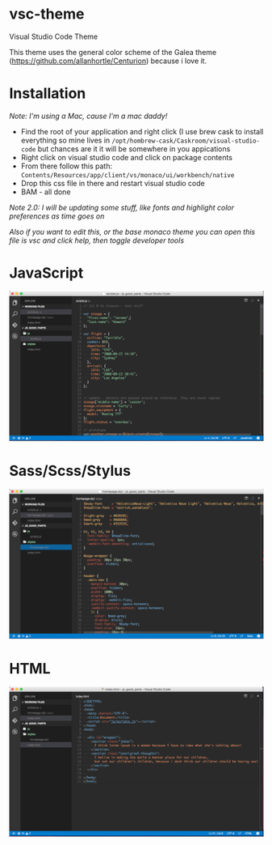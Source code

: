 # vsc-theme
Visual Studio Code Theme

This theme uses the general color scheme of the Galea theme (https://github.com/allanhortle/Centurion) because i love it.

# Installation
*Note: I'm using a Mac, cause I'm a mac daddy!*

* Find the root of your application and right click (I use brew cask to install everything so mine lives in ```/opt/hombrew-cask/Caskroom/visual-studio-code``` but chances are it it will be somewhere in you appications 
* Right click on visual studio code and click on package contents
* From there follow this path: ```Contents/Resources/app/client/vs/monaco/ui/workbench/native```
* Drop this css file in there and restart visual studio code
* BAM - all done

*Note 2.0: I will be updating some stuff, like fonts and highlight color preferences as time goes on*

*Also if you want to edit this, or the base monaco theme you can open this file is vsc and click help, then toggle developer tools*

# JavaScript
![alt tag](https://raw.githubusercontent.com/MuscularMustache/vsc-theme/master/images/js.png)

# Sass/Scss/Stylus
![alt tag](https://raw.githubusercontent.com/MuscularMustache/vsc-theme/master/images/sass.png)

# HTML
![alt tag](https://raw.githubusercontent.com/MuscularMustache/vsc-theme/master/images/html.png)
